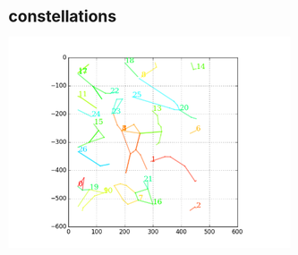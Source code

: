 # constellations

![Alt text](/wikipedia/svgs/Orion/step_1_plot.png?raw=true "From Wikipedia Page")
